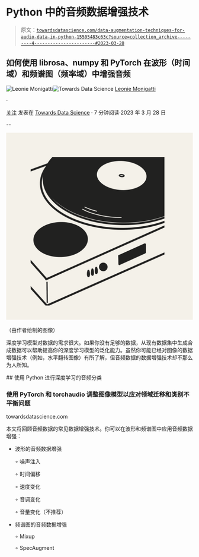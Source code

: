 # Python 中的音频数据增强技术

> 原文：[`towardsdatascience.com/data-augmentation-techniques-for-audio-data-in-python-15505483c63c?source=collection_archive---------4-----------------------#2023-03-28`](https://towardsdatascience.com/data-augmentation-techniques-for-audio-data-in-python-15505483c63c?source=collection_archive---------4-----------------------#2023-03-28)

## 如何使用 librosa、numpy 和 PyTorch 在波形（时间域）和频谱图（频率域）中增强音频

[](https://medium.com/@iamleonie?source=post_page-----15505483c63c--------------------------------)![Leonie Monigatti](https://medium.com/@iamleonie?source=post_page-----15505483c63c--------------------------------)[](https://towardsdatascience.com/?source=post_page-----15505483c63c--------------------------------)![Towards Data Science](https://towardsdatascience.com/?source=post_page-----15505483c63c--------------------------------) [Leonie Monigatti](https://medium.com/@iamleonie?source=post_page-----15505483c63c--------------------------------)

·

[关注](https://medium.com/m/signin?actionUrl=https%3A%2F%2Fmedium.com%2F_%2Fsubscribe%2Fuser%2F3a38da70d8dc&operation=register&redirect=https%3A%2F%2Ftowardsdatascience.com%2Fdata-augmentation-techniques-for-audio-data-in-python-15505483c63c&user=Leonie+Monigatti&userId=3a38da70d8dc&source=post_page-3a38da70d8dc----15505483c63c---------------------post_header-----------) 发表在 [Towards Data Science](https://towardsdatascience.com/?source=post_page-----15505483c63c--------------------------------) · 7 分钟阅读·2023 年 3 月 28 日[](https://medium.com/m/signin?actionUrl=https%3A%2F%2Fmedium.com%2F_%2Fvote%2Ftowards-data-science%2F15505483c63c&operation=register&redirect=https%3A%2F%2Ftowardsdatascience.com%2Fdata-augmentation-techniques-for-audio-data-in-python-15505483c63c&user=Leonie+Monigatti&userId=3a38da70d8dc&source=-----15505483c63c---------------------clap_footer-----------)

--

[](https://medium.com/m/signin?actionUrl=https%3A%2F%2Fmedium.com%2F_%2Fbookmark%2Fp%2F15505483c63c&operation=register&redirect=https%3A%2F%2Ftowardsdatascience.com%2Fdata-augmentation-techniques-for-audio-data-in-python-15505483c63c&source=-----15505483c63c---------------------bookmark_footer-----------)![](img/09de7dc6b33b345123ccb71209ef5b2b.png)

（由作者绘制的图像）

深度学习模型对数据的需求很大。如果你没有足够的数据，从现有数据集中生成合成数据可以帮助提高你的深度学习模型的泛化能力。虽然你可能已经对图像的数据增强技术（例如，水平翻转图像）有所了解，但音频数据的数据增强技术却不那么为人所知。

[](/audio-classification-with-deep-learning-in-python-cf752b22ba07?source=post_page-----15505483c63c--------------------------------) ## 使用 Python 进行深度学习的音频分类

### 使用 PyTorch 和 torchaudio 调整图像模型以应对领域迁移和类别不平衡问题

towardsdatascience.com

本文将回顾音频数据的常见数据增强技术。你可以在波形和频谱图中应用音频数据增强：

+   波形的音频数据增强

    ∘ 噪声注入

    ∘ 时间偏移

    ∘ 速度变化

    ∘ 音调变化

    ∘ 音量变化（不推荐）

+   频谱图的音频数据增强

    ∘ Mixup

    ∘ SpecAugment
